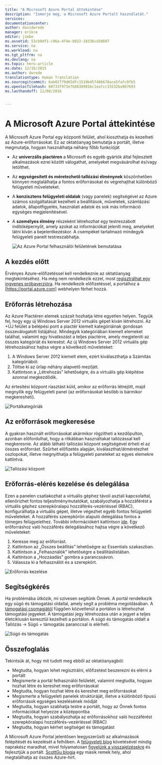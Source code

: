 ```yaml
---
title: "A Microsoft Azure Portal áttekintése"
description: "Ismerje meg, a Microsoft Azure Portalt használatát."
services: 
documentationcenter: 
author: davidwrede
manager: erikre
editor: jimbe
ms.assetid: 53cb9df1-c96a-4f4e-b022-18336cd3d697
ms.service: na
ms.workload: na
ms.tgt_pltfrm: na
ms.devlang: na
ms.topic: hero-article
ms.date: 12/16/2015
ms.author: dwrede
translationtype: Human Translation
ms.sourcegitcommit: 6ab02779d65dfc1519b457486678ace5fafc9fb5
ms.openlocfilehash: 60733f973e7b88389816c1ea7cc15532ba967693
ms.lasthandoff: 12/08/2016


---
```

# <a name="microsoft-azure-portal-overview"></a>A Microsoft Azure Portal áttekintése
A Microsoft Azure Portal egy központi felület, ahol kioszthatja és kezelheti az Azure-erőforrásokat.  Ez az oktatóanyag bemutatja a portált, illetve megmutatja, hogyan használhatja néhány főbb funkcióját

* Az **univerzális piactéren** a Microsoft és egyéb gyártók által fejlesztett alkalmazások ezrei között válogathat, amelyeket megvásárolhat és/vagy letölthet.
* Az **egységesített és méretezhető tallózási élménynek** köszönhetően könnyen megtalálhatja a fontos erőforrásokat és végrehajthat különböző felügyeleti műveleteket.
* A **konzisztens felügyeleti oldalak** (vagy panelek) segítségével az Azure számos szolgáltatását kezelheti a beállítások, műveletek, számlázási adatok, állapotfigyelés, használati adatok és sok más információ egységes megjelenítésével.
* A **személyes élmény** részeként létrehozhat egy testreszabott indítóképernyőt, amely azokat az információkat jeleníti meg, amelyeket látni kíván a bejelentkezéskor.  A csempéket tartalmazó mindegyik felügyeleti panelt testreszabhatja.
  
  ![Az Azure Portal felhasználói felületének bemutatása][UIOrientation]

## <a name="before-you-get-started"></a>A kezdés előtt
Érvényes Azure-előfizetéssel kell rendelkeznie az oktatóanyag megtekintéséhez.  Ha még nem rendelkezik ezzel, most [regisztrálhat egy ingyenes próbaverzióra](https://azure.microsoft.com/pricing/free-trial/).  Ha rendelkezik előfizetéssel, a portálhoz a [https://portal.azure.com] webhelyen férhet hozzá.

## <a name="how-to-create-a-resource"></a>Erőforrás létrehozása
Az Azure Piactéren elemek százait hozhatja létre egyetlen helyen.  Tegyük fel, hogy egy új Windows Server 2012 virtuális gépet kíván létrehozni.  Az +ÚJ felület a belépési pont a piactér kiemelt kategóriáinak gondosan összeválogatott listájához.  Mindegyik kategóriában kiemelt elemeket találhat, valamint egy hivatkozást a teljes piactérre, amely megjeleníti az összes kategóriát és keresést. Az új Windows Server 2012 virtuális gép létrehozásához hajtsa végre a következő műveleteket:  

1. A Windows Server 2012 kiemelt elem, ezért kiválaszthatja a Számítás kategóriából.  
2. Töltse ki az űrlap néhány alapvető mezőjét.
3. Kattintson a „Létrehozás” lehetőségre, és a virtuális gép kiépítése azonnal megkezdődik.

Az értesítési központ riasztást küld, amikor az erőforrás létrejött, majd megnyílik egy felügyeleti panel (az erőforrásokat később is bármikor megkeresheti).

![Portálkategóriák][PortalCategories]

## <a name="how-to-find-your-resources"></a>Az erőforrások megkeresése
A gyakran használt erőforrásokat akármikor rögzítheti a kezdőpulton, azonban előfordulhat, hogy a ritkábban használtakat tallózással kell megkeresnie.  Az alább látható tallózási központ segítségével érheti el az összes erőforrást.  Szűrhet előfizetés alapján, kiválaszthat/átméretezhet oszlopokat, illetve megnyithatja a felügyeleti paneleket az egyes elemekre kattintva.

![Tallózási központ][BrowseHub]

## <a name="how-to-manage-and-delegate-access-to-a-resource"></a>Erőforrás-elérés kezelése és delegálása
Ezen a panelen csatlakozhat a virtuális géphez távoli asztali kapcsolattal, ellenőrizhet fontos teljesítménymutatókat, szabályozhatja a hozzáférést a virtuális géphez szerepköralapú hozzáférés-vezérléssel (RBAC), konfigurálhatja a virtuális gépet, illetve végezhet egyéb fontos felügyeleti műveleteket.  A hozzáférés szerepkörön alapuló delegálása fontos a tömeges felügyelethez.  További információkért kattintson [ide](active-directory/role-based-access-control-configure.md). Egy erőforráshoz való hozzáférés delegálásához hajtsa végre a következő műveleteket:

1. Keresse meg az erőforrást.
2. Kattintson az „Összes beállítás” lehetőségre az Essentials szakaszban.
3. Kattintson a „Felhasználók” lehetőségre a beállításlistában.
4. Kattintson a „Hozzáadás” gombra a parancssávon.
5. Válassza ki a felhasználót és a szerepkört.

![Erőforrás kezelése][ManageResource]

## <a name="how-to-get-help"></a>Segítségkérés
Ha problémába ütközik, mi szívesen segítünk Önnek.  A portál rendelkezik egy súgó és támogatási oldallal, amely segít a probléma megoldásában.  A [támogatási csomagjától](https://azure.microsoft.com/support/plans/) függően közvetlenül a portálon is létrehozhat támogatási jegyeket.  A támogatási jegy létrehozása után a jegyet a teljes életciklusán keresztül kezelheti a portálon. A súgó és támogatás oldalt a Tallózás -> Súgó + támogatás paranccsal is elérheti.  

![Súgó és támogatás][HelpSupport]

## <a name="summary"></a>Összefoglalás
Tekintsük át, hogy mit tudott meg ebből az oktatóanyagból:

* Megtudta, hogyan lehet regisztrálni, előfizetést beszerezni és elérni a portált
* Megismerte a portál felhasználói felületét, valamint megtudta, hogyan hozhat létre és kereshet meg erőforrásokat
* Megtudta, hogyan hozhat létre és kereshet meg erőforrásokat
* Megismerte a felügyeleti panelek struktúráját, illetve a különböző típusú erőforrások egységes kezelésének módját
* Megtudta, hogyan szabhatja testre a portált, hogy az Önnek fontos információkat helyezze a középpontba
* Megtudta, hogyan szabályozhatja az erőforrásokhoz való hozzáférést szerepköralapú hozzáférés-vezérléssel (RBAC)
* Megtudta, hogyan kérhet segítséget és támogatást

A Microsoft Azure Portal jelentősen leegyszerűsíti az alkalmazások felépítését és kezelését a felhőben.  A [felügyeleti blog](https://azure.microsoft.com/blog/topics/management/) követésével mindig naprakész maradhat, mivel folyamatosan [figyelünk a visszajelzésekre](https://feedback.azure.com/forums/223579-azure-preview-portal/) és fejlesztjük a portált.  [ScottGu blogja](http://weblogs.asp.net/scottgu) egy másik remek hely, ahol megtalálhatja az összes Azure-hírt.

[UIOrientation]: ./media/azure-portal-how-to-use/azure_portal_1.png
[PortalCategories]: ./media/azure-portal-how-to-use/azure_portal_2.png
[BrowseHub]: ./media/azure-portal-how-to-use/azure_portal_3.png
[ManageResource]: ./media/azure-portal-how-to-use/azure_portal_4.png
[CustomizeBlades]: ./media/azure-portal-how-to-use/azure_portal_5.png
[HelpSupport]: ./media/azure-portal-how-to-use/azure_portal_6.png

